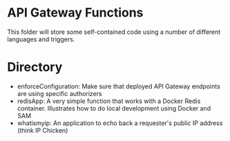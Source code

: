 # API Gateway Functions

This folder will store some self-contained code using a number of different languages and triggers.

# Directory

* enforceConfiguration: Make sure that deployed API Gateway endpoints are using specific authorizers
* redisApp: A very simple function that works with a Docker Redis container.  Illustrates how to do local development using Docker and SAM
* whatismyip: An application to echo back a requester's public IP address (think IP Chicken)

